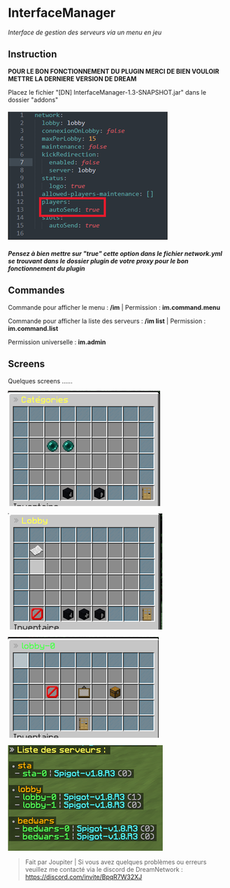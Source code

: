 # 							**InterfaceManager**
*Interface de gestion des serveurs via un menu en jeu*

## Instruction

**POUR LE BON FONCTIONNEMENT DU PLUGIN MERCI DE BIEN VOULOIR METTRE LA DERNIERE VERSION DE DREAM**

Placez le fichier "[DN] InterfaceManager-1.3-SNAPSHOT.jar" dans le dossier "addons"

#### ![](img/2.png)


##### Pensez à bien mettre sur "true" cette option dans le fichier network.yml se trouvant dans le dossier plugin de votre proxy pour le bon fonctionnement du plugin

## Commandes

Commande pour afficher le menu : **/im** | Permission : **im.command.menu**

Commande pour afficher la liste des serveurs : **/im list** | Permission : **im.command.list**

Permission universelle : **im.admin**

## Screens

Quelques screens ......

![](img/3.png)

![](img/4.png)

![](img/5.png)

![](img/6.png)

> Fait par Joupiter | Si vous avez quelques problèmes ou erreurs veuillez me contacté via le discord de DreamNetwork : https://discord.com/invite/BpqR7W32XJ
